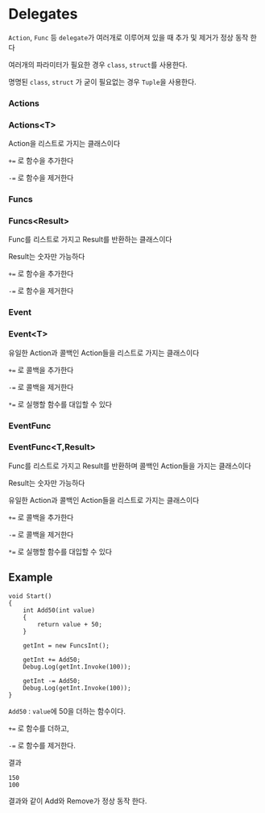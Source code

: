 # Delegates

`Action`, `Func` 등 `delegate`가 여러개로 이루어져 있을 때 추가 및 제거가 정상 동작 한다

여러개의 파라미터가 필요한 경우 `class`, `struct`를 사용한다.

명명된 `class`, `struct` 가 굳이 필요없는 경우 `Tuple`을 사용한다.

### Actions
### Actions\<T>
Action을 리스트로 가지는 클래스이다

`+=` 로 함수을 추가한다

`-=` 로 함수을 제거한다

### Funcs<Result>
### Funcs<<T>Result>
Func를 리스트로 가지고 Result를 반환하는 클래스이다
	
Result는 숫자만 가능하다

`+=` 로 함수을 추가한다
	
`-=` 로 함수을 제거한다
	
### Event	
### Event\<T>
유일한 Action과 콜백인 Action들을 리스트로 가지는 클래스이다
	
`+=` 로 콜백을 추가한다
	
`-=` 로 콜백을 제거한다
	
`*=` 로 실행할 함수를 대입할 수 있다

### EventFunc<Result>
### EventFunc<T,Result>	
Func를 리스트로 가지고 Result를 반환하며 콜백인 Action들을 가지는 클래스이다
	
Result는 숫자만 가능하다
	
유일한 Action과 콜백인 Action들을 리스트로 가지는 클래스이다
	
`+=` 로 콜백을 추가한다
	
`-=` 로 콜백을 제거한다
	
`*=` 로 실행할 함수를 대입할 수 있다


## Example

```
void Start()
{
	int Add50(int value)
	{
		return value + 50;
	}

	getInt = new FuncsInt();

	getInt += Add50;
	Debug.Log(getInt.Invoke(100));

	getInt -= Add50;
	Debug.Log(getInt.Invoke(100));
}
```

`Add50` : `value`에 50을 더하는 함수이다.

`+=` 로 함수를 더하고,

`-=` 로 함수를 제거한다.

결과
```
150
100
```

결과와 같이 Add와 Remove가 정상 동작 한다.
